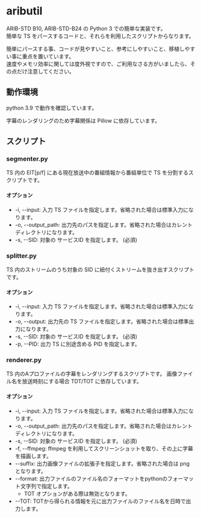 # aributil

ARIB-STD B10, ARIB-STD-B24 の Python 3 での簡単な実装です。  
簡単な TS をパースするコードと、それらを利用したスクリプトからなります。  

簡単にパースする事、コードが見やすいこと、参考にしやすいこと、移植しやすい事に重点を置いています。  
速度やメモリ効率に関しては度外視ですので、ご利用なさる方がいましたら、その点だけ注意してください。  

## 動作環境

python 3.9 で動作を確認しています。  

字幕のレンダリングのため字幕関係は Pillow に依存しています。  

## スクリプト

### segmenter.py

TS 内の EIT[p/f] にある現在放送中の番組情報から番組単位で TS を分割するスクリプトです。

#### オプション

* -i, --input: 入力 TS ファイルを指定します。省略された場合は標準入力になります。
* -o, --output_path: 出力先のパスを指定します。省略された場合はカレントディレクトリになります。
* -s, --SID: 対象の サービスID を指定します。 (必須)

### splitter.py

TS 内のストリームのうち対象の SID に紐付くストリームを抜き出すスクリプトです。

#### オプション

* -i, --input: 入力 TS ファイルを指定します。省略された場合は標準入力になります。
* -o, --output: 出力先の TS ファイルを指定します。省略された場合は標準出力になります。
* -s, --SID: 対象の サービスID を指定します。 (必須)
* -p, --PID: 出力 TS に別途含める PID を指定します。

### renderer.py

TS 内のAプロファイルの字幕をレンダリングするスクリプトです。
画像ファイル名を放送時刻にする場合 TDT/TOT に依存しています。

#### オプション

* -i, --input: 入力 TS ファイルを指定します。省略された場合は標準入力になります。
* -o, --output_path: 出力先のパスを指定します。省略された場合はカレントディレクトリになります。
* -s, --SID: 対象の サービスID を指定します。 (必須)
* -f, --ffmpeg: ffmpeg を利用してスクリーンショットを取り、その上に字幕を描画します。
* --suffix: 出力画像ファイルの拡張子を指定します。省略された場合は png となります。
* --format: 出力ファイルのファイル名のフォーマットをpythonのフォーマット文字列で指定します。
  * TOT オプションがある際は無効となります。
* --TOT: TOTから得られる情報を元に出力ファイルのファイル名を日時で出力します。

